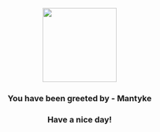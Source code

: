<p align="center">
            <img src="https://raw.githubusercontent.com/PokeAPI/sprites/master/sprites/pokemon/458.png" width="150" height="150">
          </p>
          <h3 align="center">You have been greeted by - <b>Mantyke</b></h3>
          <h3 align="center">Have a nice day!</h3>
        